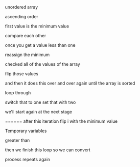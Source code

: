 unordered array

ascending order

first value is the minimum value

compare each other

once you get a value less than one

reassign the minimum

checked all of the values of the array

flip those values 

and then it does this over and over again until the array is sorted

loop through

switch that to one set that with two 

we'll start again at the next stage

======
after this iteration flip i with the minimum value

Temporary variables

greater than 

then we finish this loop so we can convert 

process repeats again 